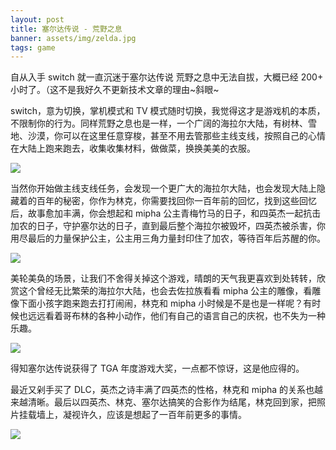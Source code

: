 ```yaml
---
layout: post
title: 塞尔达传说 - 荒野之息
banner: assets/img/zelda.jpg
tags: game
---
```


自从入手 switch 就一直沉迷于塞尔达传说 荒野之息中无法自拔，大概已经 200+ 小时了。（这不是我好久不更新技术文章的理由~斜眼~

switch，意为切换，掌机模式和 TV 模式随时切换，我觉得这才是游戏机的本质，不限制你的行为。同样荒野之息也是一样，一个广阔的海拉尔大陆，有树林、雪地、沙漠，你可以在这里任意穿梭，甚至不用去管那些主线支线，按照自己的心情在大陆上跑来跑去，收集收集材料，做做菜，换换美美的衣服。

![](/posts/assets/img/zelda/2.jpeg)

当然你开始做主线支线任务，会发现一个更广大的海拉尔大陆，也会发现大陆上隐藏着的百年的秘密，你作为林克，你需要找回你一百年前的回忆，找到这些回忆后，故事愈加丰满，你会想起和 mipha 公主青梅竹马的日子，和四英杰一起抗击加农的日子，守护塞尔达的日子，直到最后整个海拉尔被毁坏，四英杰被杀害，你用尽最后的力量保护公主，公主用三角力量封印住了加农，等待百年后苏醒的你。

![](/posts/assets/img/zelda/3.jpeg)

美轮美奂的场景，让我们不舍得关掉这个游戏，晴朗的天气我更喜欢到处转转，欣赏这个曾经无比繁荣的海拉尔大陆，也会去佐拉族看看 mipha 公主的雕像，看雕像下面小孩字跑来跑去打打闹闹，林克和 mipha 小时候是不是也是一样呢？有时候也远远看着哥布林的各种小动作，他们有自己的语言自己的庆祝，也不失为一种乐趣。

![](/posts/assets/img/zelda/1.jpeg)

得知塞尔达传说获得了 TGA 年度游戏大奖，一点都不惊讶，这是他应得的。

最近又剁手买了 DLC，英杰之诗丰满了四英杰的性格，林克和 mipha 的关系也越来越清晰。最后以四英杰、林克、塞尔达搞笑的合影作为结尾，林克回到家，把照片挂载墙上，凝视许久，应该是想起了一百年前更多的事情。

![](/posts/assets/img/zelda/4.jpg)



